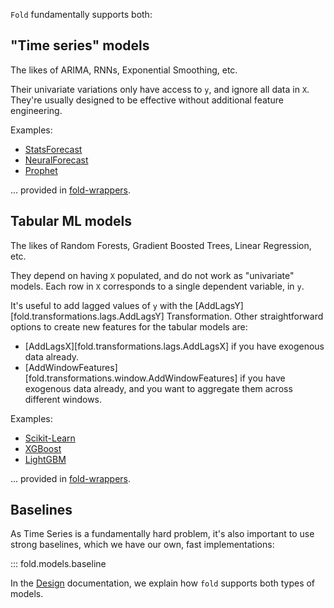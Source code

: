 
`Fold` fundamentally supports both:

## "Time series" models

The likes of ARIMA, RNNs, Exponential Smoothing, etc.

Their univariate variations only have access to `y`, and ignore all data in `X`.
They're usually designed to be effective without additional feature engineering.

Examples:

- [StatsForecast](https://github.com/Nixtla/statsforecast/)
- [NeuralForecast](https://github.com/Nixtla/neuralforecast)
- [Prophet](https://facebook.github.io/prophet/)

... provided in [fold-wrappers](https://github.com/dream-faster/fold-wrappers).


## Tabular ML models

The likes of Random Forests, Gradient Boosted Trees, Linear Regression, etc.

They depend on having `X` populated, and do not work as "univariate" models.
Each row in `X` corresponds to a single dependent variable, in `y`.

It's useful to add lagged values of `y` with the [AddLagsY][fold.transformations.lags.AddLagsY] Transformation.
Other straightforward options to create new features for the tabular models are:

- [AddLagsX][fold.transformations.lags.AddLagsX] if you have exogenous data already.
- [AddWindowFeatures][fold.transformations.window.AddWindowFeatures] if you have exogenous data already, and you want to aggregate them across different windows.


Examples:

- [Scikit-Learn](http://scikit-learn.org/)
- [XGBoost](https://github.com/dmlc/xgboost)
- [LightGBM](https://github.com/Microsoft/LightGBM/)

... provided in [fold-wrappers](https://github.com/dream-faster/fold-wrappers).


## Baselines

As Time Series is a fundamentally hard problem, it's also important to use strong baselines, which we have our own, fast implementations:

::: fold.models.baseline


In the [Design](design.md) documentation, we explain how `fold` supports both types of models.
